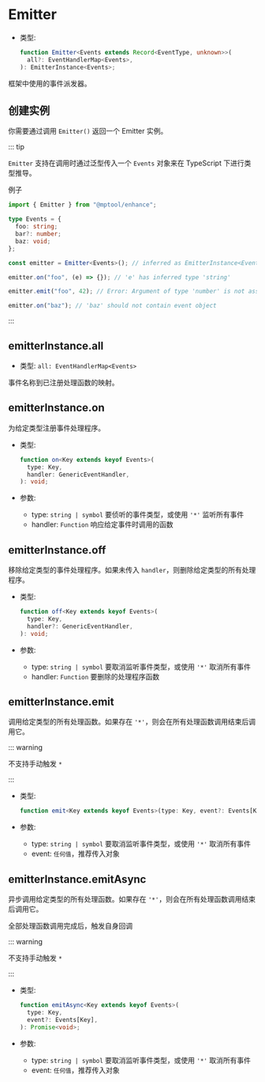# Emitter

- 类型:

  ```ts
  function Emitter<Events extends Record<EventType, unknown>>(
    all?: EventHandlerMap<Events>,
  ): EmitterInstance<Events>;
  ```

框架中使用的事件派发器。

## 创建实例

你需要通过调用 `Emitter()` 返回一个 Emitter 实例。

::: tip

`Emitter` 支持在调用时通过泛型传入一个 `Events` 对象来在 TypeScript 下进行类型推导。

例子

```ts
import { Emitter } from "@mptool/enhance";

type Events = {
  foo: string;
  bar?: number;
  baz: void;
};

const emitter = Emitter<Events>(); // inferred as EmitterInstance<Events>

emitter.on("foo", (e) => {}); // 'e' has inferred type 'string'

emitter.emit("foo", 42); // Error: Argument of type 'number' is not assignable to parameter of type 'string'. (2345)

emitter.on("baz"); // 'baz' should not contain event object
```

:::

## emitterInstance.all

- 类型: `all: EventHandlerMap<Events>`

事件名称到已注册处理函数的映射。

## emitterInstance.on

为给定类型注册事件处理程序。

- 类型:

  ```ts
  function on<Key extends keyof Events>(
    type: Key,
    handler: GenericEventHandler,
  ): void;
  ```

- 参数:

  - type: `string | symbol` 要侦听的事件类型，或使用 `'*'` 监听所有事件
  - handler: `Function` 响应给定事件时调用的函数

## emitterInstance.off

移除给定类型的事件处理程序。如果未传入 `handler`，则删除给定类型的所有处理程序。

- 类型:

  ```ts
  function off<Key extends keyof Events>(
    type: Key,
    handler?: GenericEventHandler,
  ): void;
  ```

- 参数:

  - type: `string | symbol` 要取消监听事件类型，或使用 `'*'` 取消所有事件
  - handler: `Function` 要删除的处理程序函数

## emitterInstance.emit

调用给定类型的所有处理函数。如果存在 `'*'`，则会在所有处理函数调用结束后调用它。

::: warning

不支持手动触发 `*`

:::

- 类型:

  ```ts
  function emit<Key extends keyof Events>(type: Key, event?: Events[Key]): void;
  ```

- 参数:

  - type: `string | symbol` 要取消监听事件类型，或使用 `'*'` 取消所有事件
  - event: `任何值`，推荐传入对象

## emitterInstance.emitAsync

异步调用给定类型的所有处理函数。如果存在 `'*'`，则会在所有处理函数调用结束后调用它。

全部处理函数调用完成后，触发自身回调

::: warning

不支持手动触发 `*`

:::

- 类型:

  ```ts
  function emitAsync<Key extends keyof Events>(
    type: Key,
    event?: Events[Key],
  ): Promise<void>;
  ```

- 参数:

  - type: `string | symbol` 要取消监听事件类型，或使用 `'*'` 取消所有事件
  - event: `任何值`，推荐传入对象
